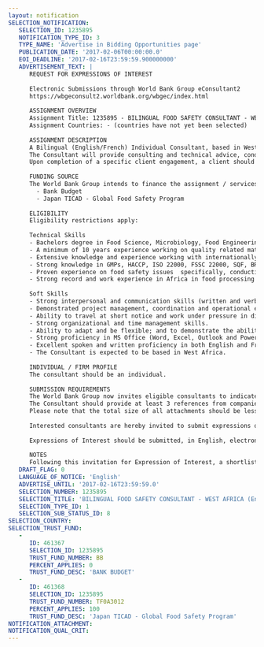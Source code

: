 ```yaml
---
layout: notification
SELECTION_NOTIFICATION: 
   SELECTION_ID: 1235895
   NOTIFICATION_TYPE_ID: 3
   TYPE_NAME: 'Advertise in Bidding Opportunities page'
   PUBLICATION_DATE: '2017-02-06T00:00:00.0'
   EOI_DEADLINE: '2017-02-16T23:59:59.900000000'
   ADVERTISEMENT_TEXT: |
      REQUEST FOR EXPRESSIONS OF INTEREST
      
      Electronic Submissions through World Bank Group eConsultant2
      https://wbgeconsult2.worldbank.org/wbgec/index.html
      
      ASSIGNMENT OVERVIEW
      Assignment Title: 1235895 - BILINGUAL FOOD SAFETY CONSULTANT - WEST AFRICA(English/French)
      Assignment Countries: - (countries have not yet been selected)
      
      ASSIGNMENT DESCRIPTION
      A Bilingual (English/French) Individual Consultant, based in West Africa, to upgrade IFC clients' food safety management systems in keeping with the requirements of the internationally recognized food safety standards and recommendations made in its Implementation Action Plan. 
      The Consultant will provide consulting and technical advice, conduct training, develop documentation and monitor project timelines for the implementation process.
      Upon completion of a specific client engagement, a client should be able to issue self-declarations about conformance and/or obtain relevant third party certification from an authorized certification body.
      
      FUNDING SOURCE
      The World Bank Group intends to finance the assignment / services described below under the following:
        - Bank Budget
        - Japan TICAD - Global Food Safety Program
      
      ELIGIBILITY
      Eligibility restrictions apply:
      
      Technical Skills
      - Bachelors degree in Food Science, Microbiology, Food Engineering or related field.
      - A minimum of 10 years experience working on quality related matters of one or more companies in the food business. 
      - Extensive knowledge and experience working with internationally recognized food safety standards with food processing companies (ISO22000, FSSC 22000, BRC, SQF, and Global G.A.P. preferred).
      - Strong knowledge in GMPs, HACCP, ISO 22000, FSSC 22000, SQF, BRC, GLOBAL G.A.P. and relevant government regulations. 
      - Proven experience on food safety issues  specifically, conducting gap assessments and implementing internationally recognized food safety standards.
      - Strong record and work experience in Africa in food processing and agribusiness networks. 
      
      Soft Skills
      - Strong interpersonal and communication skills (written and verbal), including with senior management.
      - Demonstrated project management, coordination and operational experience, and attention to detail.
      - Ability to travel at short notice and work under pressure in difficult and remote locations. 
      - Strong organizational and time management skills.
      - Ability to adapt and be flexible; and to demonstrate the ability to work independently and within a multi-disciplinary and multi-cultural team.
      - Strong proficiency in MS Office (Word, Excel, Outlook and Power Point) and scheme standard databases.
      - Excellent spoken and written proficiency in both English and French languages. 
      - The Consultant is expected to be based in West Africa.
      
      INDIVIDUAL / FIRM PROFILE
      The consultant should be an individual. 
      
      SUBMISSION REQUIREMENTS
      The World Bank Group now invites eligible consultants to indicate their interest in providing the services. Interested consultants must provide information indicating that they are qualified to perform the services (brochures, description of similar assignments, experience in similar conditions, availability of appropriate skills among staff, etc.). 
      The Consultant should provide at least 3 references from companies where implementation of Food Safety Management Systems (FSMS) as required above were conducted.
      Please note that the total size of all attachments should be less than 5MB.  
      
      Interested consultants are hereby invited to submit expressions of interest.
      
      Expressions of Interest should be submitted, in English, electronically through World Bank Group eConsultant2 (https://wbgeconsult2.worldbank.org/wbgec/index.html)
      
      NOTES
      Following this invitation for Expression of Interest, a shortlist of qualified firms will be formally invited to submit proposals.  Shortlisting and selection will be subject to the availability of funding.
   DRAFT_FLAG: 0
   LANGUAGE_OF_NOTICE: 'English'
   ADVERTISE_UNTIL: '2017-02-16T23:59:59.0'
   SELECTION_NUMBER: 1235895
   SELECTION_TITLE: 'BILINGUAL FOOD SAFETY CONSULTANT - WEST AFRICA (English/French)'
   SELECTION_TYPE_ID: 1
   SELECTION_SUB_STATUS_ID: 8
SELECTION_COUNTRY: 
SELECTION_TRUST_FUND: 
   - 
      ID: 461367
      SELECTION_ID: 1235895
      TRUST_FUND_NUMBER: BB
      PERCENT_APPLIES: 0
      TRUST_FUND_DESC: 'BANK BUDGET'
   - 
      ID: 461368
      SELECTION_ID: 1235895
      TRUST_FUND_NUMBER: TF0A3012
      PERCENT_APPLIES: 100
      TRUST_FUND_DESC: 'Japan TICAD - Global Food Safety Program'
NOTIFICATION_ATTACHMENT: 
NOTIFICATION_QUAL_CRIT: 
---
```

